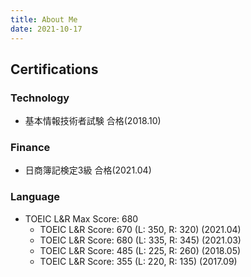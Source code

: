 ```yaml
---
title: About Me
date: 2021-10-17
---
```


## Certifications

### Technology

- 基本情報技術者試験 合格(2018.10)

### Finance

- 日商簿記検定3級 合格(2021.04)

### Language

- TOEIC L&R Max Score: 680
    - TOEIC L&R Score: 670 (L: 350, R: 320) (2021.04)
    - TOEIC L&R Score: 680 (L: 335, R: 345) (2021.03)
    - TOEIC L&R Score: 485 (L: 225, R: 260) (2018.05)
    - TOEIC L&R Score: 355 (L: 220, R: 135) (2017.09)